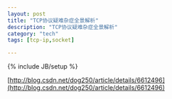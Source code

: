 ```yaml
---
layout: post
title: "TCP协议疑难杂症全景解析"
description: "TCP协议疑难杂症全景解析"
category: "tech"
tags: [tcp-ip,socket]

---
```

{% include JB/setup %}

[http://blog.csdn.net/dog250/article/details/6612496](http://blog.csdn.net/dog250/article/details/6612496)
